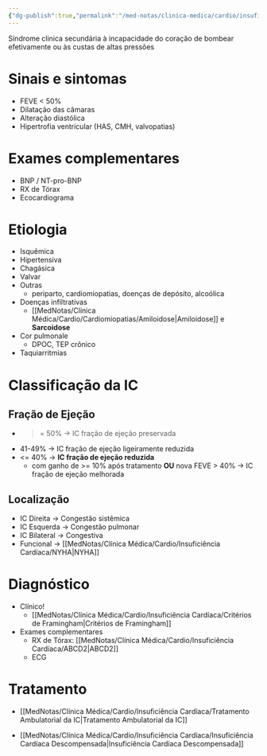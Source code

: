 ```yaml
---
{"dg-publish":true,"permalink":"/med-notas/clinica-medica/cardio/insuficiencia-cardiaca/insuficiencia-cardiaca/"}
---
```




Síndrome clinica secundária à incapacidade do coração de bombear efetivamente ou às custas de altas pressões

# Sinais e sintomas
-  FEVE < 50%
-  Dilatação das câmaras
- Alteração diastólica
- Hipertrofia ventricular (HAS, CMH, valvopatias)

# Exames complementares
- BNP / NT-pro-BNP
- RX de Tórax
- Ecocardiograma

# Etiologia
- Isquêmica
- Hipertensiva
- Chagásica
- Valvar
- Outras
	- periparto, cardiomiopatias, doenças de depósito, alcoólica
- Doenças infiltrativas
	-  [[MedNotas/Clínica Médica/Cardio/Cardiomiopatias/Amiloidose\|Amiloidose]] e **Sarcoidose**
- Cor pulmonale
	- DPOC, TEP crônico
-  Taquiarritmias

# Classificação da IC
## Fração de Ejeção
- >= 50% -> IC fração de ejeção preservada 
- 41-49% -> IC fração de ejeção ligeiramente reduzida
- <= 40% -> **IC fração de ejeção reduzida**
	- com ganho de >= 10% após tratamento **OU** nova FEVE > 40% -> IC fração de ejeção melhorada
## Localização
- IC Direita ->  Congestão sistêmica
- IC Esquerda -> Congestão pulmonar
- IC Bilateral ->  Congestiva
- Funcional -> [[MedNotas/Clínica Médica/Cardio/Insuficiência Cardíaca/NYHA\|NYHA]]


# Diagnóstico
- Clínico! 
	- [[MedNotas/Clínica Médica/Cardio/Insuficiência Cardíaca/Critérios de Framingham\|Critérios de Framingham]]
- Exames complementares
	- RX de Tórax: [[MedNotas/Clínica Médica/Cardio/Insuficiência Cardíaca/ABCD2\|ABCD2]]
	- ECG

# Tratamento
- [[MedNotas/Clínica Médica/Cardio/Insuficiência Cardíaca/Tratamento Ambulatorial da IC\|Tratamento Ambulatorial da IC]]

- [[MedNotas/Clínica Médica/Cardio/Insuficiência Cardíaca/Insuficiência Cardíaca Descompensada\|Insuficiência Cardíaca Descompensada]]

